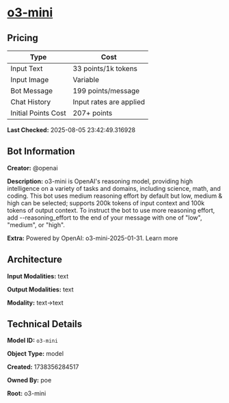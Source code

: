 # [o3-mini](https://poe.com/o3-mini)

## Pricing

| Type | Cost |
|------|------|
| Input Text | 33 points/1k tokens |
| Input Image | Variable |
| Bot Message | 199 points/message |
| Chat History | Input rates are applied |
| Initial Points Cost | 207+ points |

**Last Checked:** 2025-08-05 23:42:49.316928


## Bot Information

**Creator:** @openai

**Description:** o3-mini is OpenAI's reasoning model, providing high intelligence on a variety of tasks and domains, including science, math, and coding. This bot uses medium reasoning effort by default but low, medium & high can be selected; supports 200k tokens of input context and 100k tokens of output context.
To instruct the bot to use more reasoning effort, add --reasoning_effort to the end of your message with one of "low", "medium", or "high".

**Extra:** Powered by OpenAI: o3-mini-2025-01-31. Learn more


## Architecture

**Input Modalities:** text

**Output Modalities:** text

**Modality:** text->text


## Technical Details

**Model ID:** `o3-mini`

**Object Type:** model

**Created:** 1738356284517

**Owned By:** poe

**Root:** o3-mini
